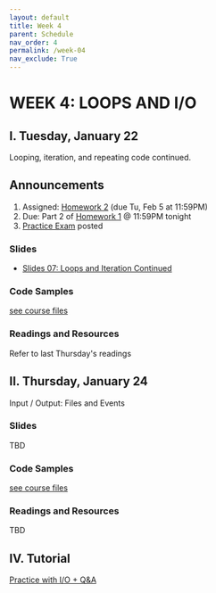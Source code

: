 ```yaml
---
layout: default
title: Week 4
parent: Schedule
nav_order: 4
permalink: /week-04
nav_exclude: True
---
```


# WEEK 4: LOOPS AND I/O

## I. Tuesday, January 22
Looping, iteration, and repeating code continued.

## Announcements
1. Assigned: [Homework 2](/winter2019/course-files/homework/hw02/README) (due Tu, Feb 5 at 11:59PM)
2. Due: Part 2 of [Homework 1](/winter2019/course-files/homework/hw01/README) @ 11:59PM tonight
3. [Practice Exam](/winter2019/course-files/practice_exams/exams) posted

### Slides
* <a href="https://docs.google.com/presentation/d/1ZNIYGXF8Seo6ORCNmU_Z6umb42aAcZ8hE9WxgRo9i_M/edit?usp=sharing" target="blank">Slides 07: Loops and Iteration Continued <i class="fas fa-external-link-alt"></i></a>

### Code Samples
[see course files](/winter2019/course-files/lectures/)

### Readings and Resources
Refer to last Thursday's readings

## II. Thursday, January 24
Input / Output: Files and Events

### Slides
TBD
<!-- * <a href="" target="blank">Slides 08: I/O <i class="fas fa-external-link-alt"></i></a> -->

### Code Samples
[see course files](/winter2019/course-files/lectures/)

### Readings and Resources
TBD


## IV. Tutorial
[Practice with I/O + Q&A](#)